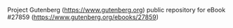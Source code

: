Project Gutenberg (https://www.gutenberg.org) public repository for eBook #27859 (https://www.gutenberg.org/ebooks/27859)
